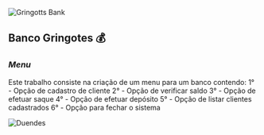 ![Gringotts Bank](https://user-images.githubusercontent.com/99230538/158230031-1324a6ec-0868-49cd-93a0-cf6ad08cd10c.gif)
## Banco Gringotes 💰

### *Menu*

Este trabalho consiste na criação de um menu para um banco contendo:
1° - Opção de cadastro de cliente
2° - Opção de verificar saldo
3° - Opção de efetuar saque
4° - Opção de efetuar depósito
5° - Opção de listar clientes cadastrados
6° - Opção para fechar o sistema

![Duendes](https://user-images.githubusercontent.com/99230538/158230197-2568966b-d1a1-4ed4-a65a-5f75c89b6ef9.gif)
